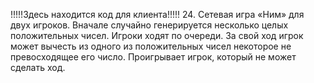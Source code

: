 !!!!!Здесь находится код для клиента!!!!!
24. Сетевая игра «Ним» для двух игроков. Вначале случайно
генерируется несколько целых положительных чисел. Игроки
ходят по очереди. За свой ход игрок может вычесть из одного из
положительных чисел некоторое не превосходящее его число.
Проигрывает игрок, который не может сделать ход.
